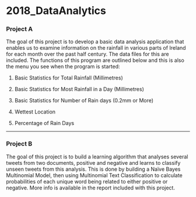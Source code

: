 # 2018_DataAnalytics

### Project A

The goal of this project is to develop a basic data analysis application that enables us to examine information on the rainfall in various parts of Ireland for each month over the past half century. The data files for this are included. The functions of this program are outlined below and this is also the menu you see when the program is started:

1. Basic Statistics for Total Rainfall (Millimetres)

2. Basic Statistics for Most Rainfall in a Day (Millimetres)

3. Basic Statistics for Number of Rain days (0.2mm or More)

4. Wettest Location

5. Percentage of Rain Days

---

### Project B

The goal of this project is to build a learning algorithm that analyses several tweets from two documents, positive and negative and learns to classify unseen tweets from this analysis. This is done by building a Naïve Bayes Multinomial Model, then using Multinomial Text Classification to calculate probabilities of each unique word being related to either positive or negative. More info is available in the report included with this project.
